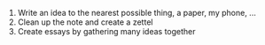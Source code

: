 ---
---

1. Write an idea to the nearest possible thing, a paper, my phone, ...
2. Clean up the note and create a zettel 
3. Create essays by gathering many ideas together
